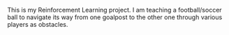 This is my Reinforcement Learning project. I am teaching a football/soccer ball to navigate its way from one goalpost to the other one through various players as obstacles.
